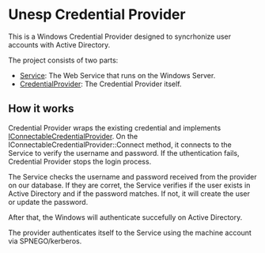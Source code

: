 # Unesp Credential Provider

This is a Windows Credential Provider designed to syncrhonize user accounts with Active Directory.

The project consists of two parts:

* [Service](Service/README.md): The Web Service that runs on the Windows Server.
* [CredentialProvider](CredentialProvider/README.md): The Credential Provider itself.

## How it works

Credential Provider wraps the existing credential and implements [IConnectableCredentialProvider](https://learn.microsoft.com/en-us/windows/win32/api/credentialprovider/nn-credentialprovider-iconnectablecredentialprovidercredential). On the IConnectableCredentialProvider::Connect method, it connects to the Service to verify the username and password. If the uthentication fails, Credential Provider stops the login process.

The Service checks the username and password received from the provider on our database. If they are corret, the Service verifies if the user exists in Active Directory and if the password matches. If not, it will create the user or update the password.

After that, the Windows will authenticate succefully on Active Directory.

The provider authenticates itself to the Service using the machine account via SPNEGO/kerberos.
